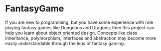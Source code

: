 # FantasyGame
If you are new to programming, but you have some experience with role playing fantasy games like Dungeons and Dragons; then this project can help you learn about object oriented design. Concepts like class inheritance, polymorphism, interfaces and abstraction may become more easily understandable through the lens of fantasy gaming. 
